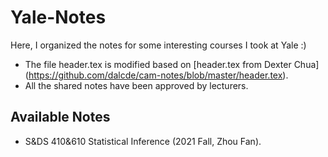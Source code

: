 # Yale-Notes

Here, I organized the notes for some interesting courses I took at Yale :)

- The file header.tex is modified based on [header.tex from Dexter Chua] (https://github.com/dalcde/cam-notes/blob/master/header.tex).
- All the shared notes have been approved by lecturers.

## Available Notes

- S&DS 410&610 Statistical Inference (2021 Fall, Zhou Fan).
